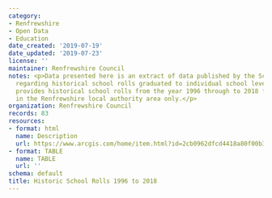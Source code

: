 ```yaml
---
category:
- Renfrewshire
- Open Data
- Education
date_created: '2019-07-19'
date_updated: '2019-07-23'
license: ''
maintainer: Renfrewshire Council
notes: <p>Data presented here is an extract of data published by the Scottish Government
  regarding historical school rolls graduated to individual school level. The dataset
  provides historical school rolls from the year 1996 through to 2018 for schools
  in the Renfrewshire local authority area only.</p>
organization: Renfrewshire Council
records: 83
resources:
- format: html
  name: Description
  url: https://www.arcgis.com/home/item.html?id=2cb0962dfcd4418a80f00b3f3220f9c5
- format: TABLE
  name: TABLE
  url: ''
schema: default
title: Historic School Rolls 1996 to 2018
---
```

